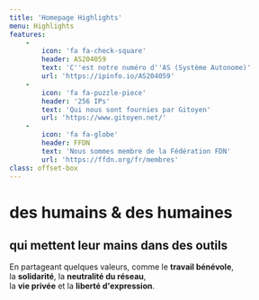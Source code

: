 ```yaml
---
title: 'Homepage Highlights'
menu: Highlights
features:
    -
        icon: 'fa fa-check-square'
        header: AS204059
        text: 'C''est notre numéro d''AS (Système Autonome)'
        url: 'https://ipinfo.io/AS204059'
    -
        icon: 'fa fa-puzzle-piece'
        header: '256 IPs'
        text: 'Qui nous sont fournies par Gitoyen'
        url: 'https://www.gitoyen.net/'
    -
        icon: 'fa fa-globe'
        header: FFDN
        text: 'Nous sommes membre de la Fédération FDN'
        url: 'https://ffdn.org/fr/membres'
class: offset-box
---
```


# des humains & des humaines
## qui mettent leur mains dans des outils

En partageant quelques valeurs, comme le **travail bénévole**, <br /> la **solidarité**, la **neutralité du réseau**,<br /> la **vie privée** et la **liberté d'expression**.